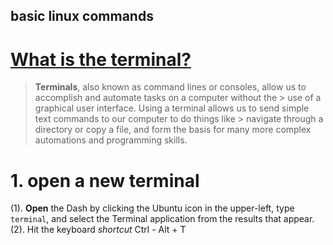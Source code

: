 ## basic linux commands 
# [What is the terminal?](https://itconnect.uw.edu/learn/workshops/online-tutorials/web-publishing/what-is-a-terminal/)
> **Terminals**, also known as command lines or consoles, allow us to accomplish and automate tasks on a computer without the > use of a graphical user interface. Using a terminal allows us to send simple text commands to our computer to do things like > navigate through a directory or copy a file, and form the basis for many more complex automations and programming skills. 

# 1. open a new terminal 

(1). **Open** the Dash by clicking the Ubuntu icon in the upper-left, type `terminal`, and select the Terminal application from the results that appear.
(2). Hit the keyboard _shortcut_ Ctrl - Alt + T 
